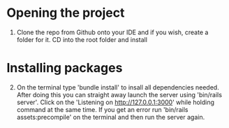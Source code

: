 # Opening the project


1. Clone the repo from Github onto your IDE and if you wish, create a folder for it. CD into the root folder and install 


# Installing packages

2. On the terminal type 'bundle install' to insall all dependencies needed. After doing this you can straight away launch the server using 'bin/rails server'. Click on the 'Listening on http://127.0.0.1:3000' while holding command at the same time. If you get an error run 'bin/rails assets:precompile' on the terminal and then run the server again. 

